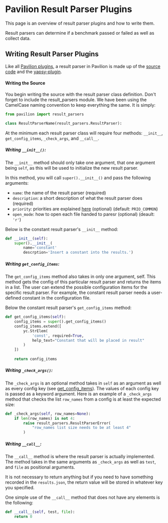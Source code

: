# Pavilion Result Parser Plugins

This page is an overview of result parser plugins and how to write them.

Result parsers can determine if a benchmark passed or failed as well as collect
data. 

## Writing Result Parser Plugins

Like all [Pavilion plugins](basics.md), a result parser in Pavilion is made up of 
the [source code](#writing-the-source) and 
the [yapsy-plugin](basics.md#plugin_nameyapsy-plugin).

#### Writing the Source

You begin writing the source with the result parser class definition.
Don't forget to include the result_parsers module. We have been 
using the CamelCase naming convention to 
keep everything the same. It is simply:
```python
from pavilion import result_parsers

class ResultParserName(result_parsers.ResultParser):
```

At the minimum each result parser class will require four methods: 
`__init__`, `get_config_items`, `_check_args`, and `__call__`. 

##### Writing `__init__()`:
The `__init__` method should only take one argument, that one argument being 
`self`, as this will be used to initialize the new result parser. 

In this method, you will call `super().__init__()` and
pass the following arguments: 

* `name`: the name of the result parser (required)
* `description`: a short description of what the result parser does (required)
* `priority`: priorities are explained [here](basics.md#plugin-priorities) 
(optional) (default: `PRIO_COMMON`)
* `open_mode`: how to open each file handed to paresr (optional) (deault: `'r'`)

Below is the constant result parser's `__init__` method:
```python
def __init__(self):
    super().__init__(
        name='constant'
        descrption='Insert a constant into the results.')
```

##### Writing `get_config_items`:

The `get_config_items` method also takes in only one argument, self. 
This method gets the config of this particular result parser and returns 
the items in a list. The user can extend the possible configuration items for 
the specific result parser. For example, the constant result parser needs 
a user-defined constant in the configuration file. 

Below the constant result parser's `get_config_items` method:
```python
def get_config_items(self):
    config_items = super().get_config_items()
    config_items.extend([
        yc.StrElem(
            'const', required=True,
            help_text="Constant that will be placed in result"
        )
    ])
    
    return config_items
```

##### Writing `_check_args()`:

The `_check_args` is an optional method takes in `self` as an argument as well 
as every config key (see [get_config_items](#get_config_items)). The values 
of each config key is passed as a keyword argument. Here is an
example of a `_check_args` method that checks the list `row_names` from a config
 is at least the expected size:

```python
def _check_args(self, row_names=None):
    if len(row_names) is not 4:
        raise result_parsers.ResultParserError(
            "row_names list size needs to be at least 4"
        )
```

##### Writing `__call__`:

The `__call__` method is where the result parser is actually implemented. 
The method takes in the same arguments as `_check_args` 
as well as `test`, and `file` as positional arguments.

It is not necessary to return anything but if you need to have something 
recorded in the `results.json`, the return value will be stored in 
whatever key you specified.

One simple use of the `__call__` method that does not 
have any elements is the following:
```python
def __call__(self, test, file):
    return 0
```

